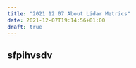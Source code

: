```yaml
---
title: "2021 12 07 About Lidar Metrics"
date: 2021-12-07T19:14:56+01:00
draft: true
---
```


## sfpihvsdv

